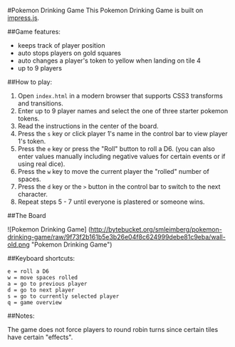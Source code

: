 #Pokemon Drinking Game
This Pokemon Drinking Game is built on [impress.js](https://github.com/bartaz/impress.js/).

##Game features:

- keeps track of player position
- auto stops players on gold squares
- auto changes a player's token to yellow when landing on tile 4
- up to 9 players

##How to play:

1. Open `index.html` in a modern browser that supports CSS3 transforms and transitions.
2. Enter up to 9 player names and select the one of three starter pokemon tokens.
3. Read the instructions in the center of the board.
4. Press the `s` key or click player 1's name in the control bar to view player 1's token.
5. Press the `e` key or press the "Roll" button to roll a D6. (you can also enter values manually including negative values for certain events or if using real dice).
6. Press the `w` key to move the current player the "rolled" number of spaces.
7. Press the `d` key or the `>` button in the control bar to switch to the next character.
8. Repeat steps 5 - 7 until everyone is plastered or someone wins.

##The Board

![Pokemon Drinking Game] (http://bytebucket.org/smleimberg/pokemon-drinking-game/raw/9f73f2b161b5e3b26e04f8c624999debe81c9eba/wall-old.png "Pokemon Drinking Game")

##Keyboard shortcuts:

	e = roll a D6
	w = move spaces rolled
	a = go to previous player
	d = go to next player
	s = go to currently selected player
	q = game overview


##Notes:

The game does not force players to round robin turns since certain tiles have certain "effects".
